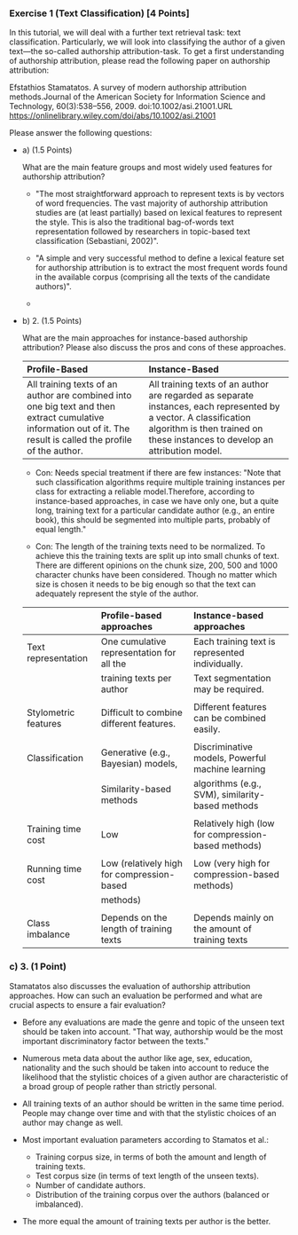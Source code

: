 ### Exercise 1  (Text Classification) [4 Points]
In this tutorial, we will deal with a further text retrieval task:  text classification. Particularly, we will look into classifying the author of a given text—the so-called authorship attribution-task. To get a first understanding of authorship attribution, please read the following paper on authorship attribution:

Efstathios Stamatatos.  A survey of modern authorship attribution methods.Journal of the American Society for Information Science and Technology, 60(3):538–556, 2009.  doi:10.1002/asi.21001.URL https://onlinelibrary.wiley.com/doi/abs/10.1002/asi.21001

Please answer the following questions:

- a) (1.5 Points) 

    What are the main feature groups and most widely used features for authorship attribution?
    
    - "The most straightforward approach to represent texts is by vectors of word frequencies. The vast majority of authorship attribution  studies  are  (at  least  partially)  based  on  lexical features  to  represent  the  style.  This  is  also  the  traditional bag-of-words text representation followed by researchers in topic-based text classification (Sebastiani, 2002)".
    
    - "A simple and very successful method to define a lexical feature set for authorship attribution is to extract the most frequent words found in the available corpus (comprising all the texts of the candidate authors)".
    
    - 


- b) 2. (1.5 Points) 

    What are the main approaches for instance-based authorship attribution? Please also discuss the pros and cons of these approaches. 
    
    | Profile-Based | Instance-Based | 
    |:----------------------------------------------------------|:----------------------------------------------------|
    | All training texts of an author are combined into one big text and then extract cumulative information out of it. The result is called the profile of the author. | All training texts of an author are regarded as separate instances, each represented by a vector. A classification algorithm is then trained on these instances to develop an attribution model. 
    
    - Con: Needs special treatment if there are few instances: "Note that such classification algorithms require multiple training instances per class for extracting a reliable model.Therefore, according to instance-based approaches, in case we have only one, but a quite long, training text for a particular  candidate  author  (e.g.,  an  entire  book),  this  should be segmented into multiple parts, probably of equal length."
    
    - Con: The length of the training texts need to be normalized. To achieve this the training texts are split up into small chunks of text. There are different opinions on the chunk size, 200, 500 and 1000 character chunks have been considered. Though no matter which size is chosen it needs to be big enough so that the text can adequately represent the style of the author. 
    
    <!-- https://meta.stackexchange.com/questions/73566/is-there-markdown-to-create-tables#comment353305_73567 -->
    |                      | Profile-based approaches                   | Instance-based approaches                           |
    |:---------------------|:-------------------------------------------|:----------------------------------------------------|
    | Text representation  | One cumulative representation for all the  | Each training text is represented individually.     |
    |                      | training texts per author                  | Text segmentation may be required.                  |
    |                                                                                                                         |
    | Stylometric features | Difficult to combine different features.   | Different features can be combined easily.          |
    |                                                                                                                         |
    | Classification       | Generative (e.g., Bayesian) models,        | Discriminative models, Powerful machine learning    |
    |                      | Similarity-based methods                   | algorithms (e.g., SVM), similarity-based methods    |
    |                                                                                                                         |
    | Training time cost   | Low                                        | Relatively high (low for compression-based methods) | 
    |                                                                                                                         | 
    | Running time cost    | Low (relatively high for compression-based | Low (very high for compression-based methods)       |
    |                      | methods)                                   |                                                     |
    |                                                                                                                         |
    | Class imbalance      | Depends on the length of training texts    | Depends mainly on the amount of training texts      |
    

### c) 3. (1 Point) 
Stamatatos also discusses the evaluation of authorship attribution approaches. How can such an evaluation be performed and what are crucial aspects to ensure a fair evaluation?

- Before any evaluations are made the genre and topic of the unseen text should be taken into account. "That way, 
authorship would be the most important discriminatory factor between the  texts."

- Numerous meta data about the author like age, sex, education, nationality and the such should be taken into 
account to reduce the likelihood that the stylistic choices of a given author are characteristic of a broad group 
of people rather than strictly personal. 

- All training texts of an author should be written in the same time period. People may change over time and with 
that the stylistic choices of an author may change as well. 

- Most important evaluation parameters according to Stamatos et al.: 
    - Training corpus size, in terms of both the amount and length of training texts.
    - Test corpus size (in terms of text length of the unseen texts).
    - Number of candidate authors.
    - Distribution of the training corpus over the authors (balanced or imbalanced).
    
- The more equal the amount of training texts per author is the better. 